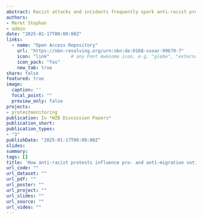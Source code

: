```yaml
---
abstract: Racist attacks and incidents frequently spark anti-racist protest campaigns. This research  examines the effect of such mobilization on voting behavior in subsequent national and  European elections. We focus on two periods of anti-racist demonstra-tions in Germany  that followed 1) the killing of nine people in the 2020 Hanau racist terrorist attack and 2)  the uncovering of a racist mass deportation plan by far-right actors, including some  Alternative for Germany (AfD) politicians in 2024. The study hypothesizes that local antiracist protests lead to less anti-migration, i.e., far-right AfD voting, and more promigration, i.e., Green voting. Empirically, we connect protest data with aggregate voting  data from German state offices. Using difference-in-differences (DID) and entropy  balancing, we show that local anti-racist protests can indeed influence voting behavior  toward a more inclusive society. We find the hypothesized effect in the 2021 federal  elections for both parties. However, in the European elections, we only find negative  effects on AfD vote share. The Green Party only benefited from anti-racist protests in 2021,  when they held a clear pro-migration stance and were part of the opposition.
authors:
- Meret Stephan
- admin
date: "2025-01-17T00:00:00Z"
links:
  - name: "Open Access Repository"
    url: "https://nbn-resolving.org/urn:nbn:de:0168-ssoar-99679-7"
    icon: "link"        # any Font Awesome icon, e.g. "globe", "external-link-alt"
    icon_pack: "fas"
    new_tab: true
share: false
featured: true
image:
  caption: ''
  focal_point: ""
  preview_only: false
projects:
- protestmonitoring
publication: In *WZB Discussion Papers*
publication_short: 
publication_types:
- "3"
publishDate: "2025-01-17T00:00:00Z"
slides: 
summary: 
tags: []
title: 'How anti-racist protests influence pro- and anti-migration voting behavior: Evidence from national and European elections'
url_code: ""
url_dataset: ""
url_pdf: ""
url_poster: ""
url_project: ""
url_slides: ""
url_source: ""
url_video: ""
---
```



